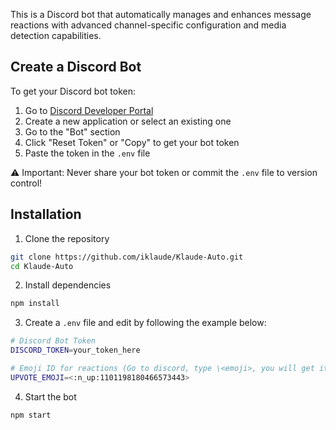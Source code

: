 This is a Discord bot that automatically manages and enhances message reactions with advanced channel-specific configuration and media detection capabilities.

## Create a Discord Bot

To get your Discord bot token:
1. Go to [Discord Developer Portal](https://discord.com/developers/applications)
2. Create a new application or select an existing one
3. Go to the "Bot" section
4. Click "Reset Token" or "Copy" to get your bot token
5. Paste the token in the `.env` file

⚠️ Important: Never share your bot token or commit the `.env` file to version control!

## Installation
1. Clone the repository
```bash
git clone https://github.com/iklaude/Klaude-Auto.git
cd Klaude-Auto
```

2. Install dependencies
```bash
npm install
```

3. Create a `.env` file and edit by following the example below:
```bash
# Discord Bot Token
DISCORD_TOKEN=your_token_here

# Emoji ID for reactions (Go to discord, type \<emoji>, you will get its ID like below.)
UPVOTE_EMOJI=<:n_up:1101198180466573443> 
```

4. Start the bot
```bash
npm start
